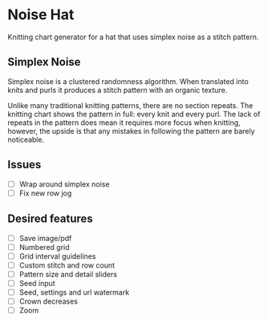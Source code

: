 # Noise Hat

Knitting chart generator for a hat that uses simplex noise as a stitch pattern.

## Simplex Noise

Simplex noise is a clustered randomness algorithm. When translated into knits and purls it produces a stitch pattern with an organic texture.

Unlike many traditional knitting patterns, there are no section repeats. The knitting chart shows the pattern in full: every knit and every purl. The lack of repeats in the pattern does mean it requires more focus when knitting, however, the upside is that any mistakes in following the pattern are barely noticeable.

## Issues

* [ ] Wrap around simplex noise
* [ ] Fix new row jog

## Desired features

* [ ] Save image/pdf
* [ ] Numbered grid
* [ ] Grid interval guidelines
* [ ] Custom stitch and row count
* [ ] Pattern size and detail sliders
* [ ] Seed input
* [ ] Seed, settings and url watermark
* [ ] Crown decreases
* [ ] Zoom
